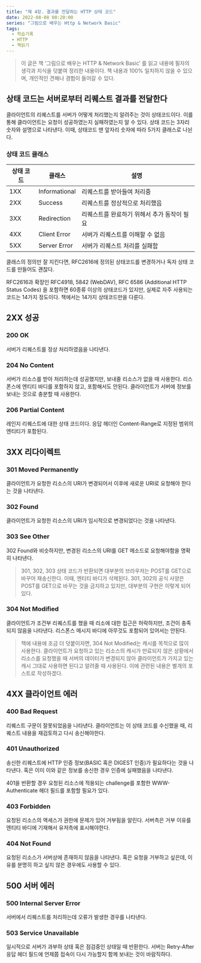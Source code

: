 ```yaml
---
title: "제 4장. 결과를 전달하는 HTTP 상태 코드"
date: 2022-08-08 00:20:00
series: "그림으로 배우는 Http & Network Basic"
tags:
  - 학습기록
  - HTTP
  - 책읽기
---
```


> 이 글은 책 ‘그림으로 배우는 HTTP & Network Basic’ 를 읽고 내용에 필자의 생각과 지식을 덧붙여 정리한 내용이다. 책 내용과 100% 일치하지 않을 수 있으며, 개인적인 견해나 경험이 들어갈 수 있다.

## 상태 코드는 서버로부터 리퀘스트 결과를 전달한다

클라이언트의 리퀘스트를 서버가 어떻게 처리했는지 알려주는 것이 상태코드이다. 이를 통해 클라이언트는 요청이 성공하였는지 실패하였는지 알 수 있다. 상태 코드는 3자리 숫자와 설명으로 나타낸다. 이때, 상태코드 맨 앞자리 숫자에 따라 5가지 클래스로 나뉜다.

### 상태 코드 클래스

| 상태 코드 | 클래스        | 설명                                        |
| --------- | ------------- | ------------------------------------------- |
| 1XX       | Informational | 리퀘스트를 받아들여 처리중                  |
| 2XX       | Success       | 리퀘스트를 정상적으로 처리했음              |
| 3XX       | Redirection   | 리퀘스트를 완료하기 위해서 추가 동작이 필요 |
| 4XX       | Client Error  | 서버가 리퀘스트를 이해할 수 없음            |
| 5XX       | Server Error  | 서버가 리퀘스트 처리를 실패함               |

클래스의 정의만 잘 지킨다면, RFC2616에 정의된 상태코드를 변경하거나 독자 상태 코드를 만들어도 괜찮다.

RFC2616과 확장인 RFC4918, 5842 (WebDAV), RFC 6586 (Additional HTTP Status Codes) 을 포함하면 60종류 이상의 상태코드가 있지만, 실제로 자주 사용되는 코드는 14가지 정도이다. 책에서는 14가지 상태코드만을 다룬다.

## 2XX 성공

### 200 OK

서버가 리퀘스트를 정상 처리하였음을 나타낸다.

### 204 No Content

서버가 리소스를 받아 처리하는데 성공했지만, 보내줄 리소스가 없을 때 사용한다. 리스폰스에 엔티티 바디를 포함하지 않고, 포함해서도 안된다. 클라이언트가 서버에 정보를 보내는 것으로 충분할 때 사용한다.

### 206 Partial Content

레인지 리퀘스트에 대한 상태 코드이다. 응답 헤더인 Content-Range로 지정된 범위의 엔티티가 포함된다.

## 3XX 리다이렉트

### 301 Moved Permanently

클라이언트가 요청한 리소스의 URI가 변경되어서 이후에 새로운 URI로 요청해야 한다는 것을 나타낸다.

### 302 Found

클라이언트가 요청한 리소스의 URI가 임시적으로 변경되었다는 것을 나타낸다.

### 303 See Other

302 Found와 비슷하지만, 변경된 리소스의 URI를 GET 메소드로 요청해야함을 명확히 나타낸다.

> 301, 302, 303 상태 코드가 반환되면 대부분의 브라우저는 POST를 GET으로 바꾸어 재송신한다. 이때, 엔티티 바디가 삭제된다. 301, 302의 공식 사양은 POST를 GET으로 바꾸는 것을 금지하고 있지만, 대부분의 구현은 이렇게 되어있다.

### 304 Not Modified

클라이언트가 조건부 리퀘스트를 했을 때 리소에 대한 접근은 허락하지만, 조건이 충족되지 않음을 나타낸다. 리스폰스 메시지 바디에 아무것도 포함되어 있어서는 안된다.

> 책에 내용에 조금 더 덧붙이자면, 304 Not Modified는 캐시를 목적으로 많이 사용한다. 클라이언트가 요청하고 있는 리소스의 캐시가 만료되지 않은 상황에서 리소스를 요청했을 때 서버의 데이터가 변경되지 않아 클라이언트가 가지고 있는 캐시 그대로 사용하면 된다고 알려줄 때 사용된다. 이에 관련된 내용은 별개의 포스트로 작성하겠다.

## 4XX 클라이언트 에러

### 400 Bad Request

리퀘스트 구문이 잘못되었음을 나타낸다. 클라이언트는 이 상태 코드를 수신했을 때, 리퀘스트 내용을 재검토하고 다시 송신해야한다.

### 401 Unauthorized

송신한 리퀘스트에 HTTP 인증 정보(BASIC 혹은 DIGEST 인증)가 필요하다는 것을 나타낸다. 혹은 이미 이와 같은 정보를 송신한 경우 인증에 실패했음을 나타낸다.

401을 반환할 경우 요청된 리소스에 적용되는 challenge를 포함한 WWW-Authenticate 헤더 필드를 포함할 필요가 있다.

### 403 Forbidden

요청된 리소스의 액세스가 권한에 문제가 있어 거부됨을 알린다. 서버측은 거부 이유를 엔티티 바디에 기재해서 유저측에 표시해야한다.

### 404 Not Found

요청된 리소스가 서버상에 존재하지 않음을 나타낸다. 혹은 요청을 거부하고 싶은데, 이유를 분명히 하고 싶지 않은 경우에도 사용할 수 있다.

## 500 서버 에러

### 500 Internal Server Error

서버에서 리퀘스트를 처리하는데 오류가 발생한 경우를 나타낸다.

### 503 Service Unavailable

일시적으로 서버가 과부하 상태 혹은 점검중인 상태일 때 반환한다. 서버는 Retry-After 응답 헤더 필드에 언제쯤 접속이 다시 가능할지 함께 보내는 것이 바람직하다.
